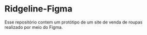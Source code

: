 # Ridgeline-Figma
Esse repositório contem um protótipo de um site de venda de roupas realizado por meio do Figma.

